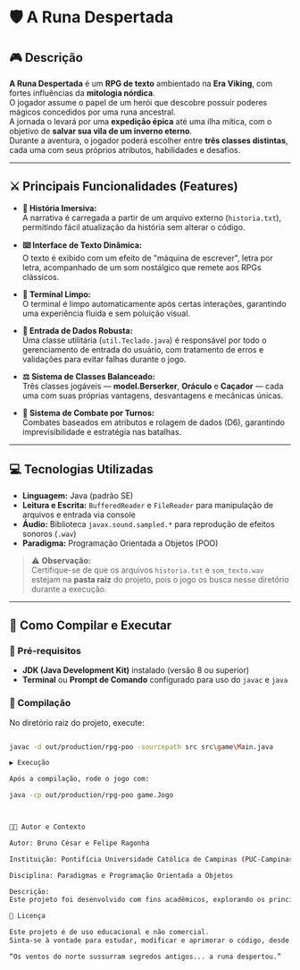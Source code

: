 # 🛡️ A Runa Despertada

## 🎮 Descrição

**A Runa Despertada** é um **RPG de texto** ambientado na **Era Viking**, com fortes influências da **mitologia nórdica**.  
O jogador assume o papel de um herói que descobre possuir poderes mágicos concedidos por uma runa ancestral.  
A jornada o levará por uma **expedição épica** até uma ilha mítica, com o objetivo de **salvar sua vila de um inverno eterno**.  
Durante a aventura, o jogador poderá escolher entre **três classes distintas**, cada uma com seus próprios atributos, habilidades e desafios.

---

## ⚔️ Principais Funcionalidades (Features)

- **📖 História Imersiva:**  
  A narrativa é carregada a partir de um arquivo externo (`historia.txt`), permitindo fácil atualização da história sem alterar o código.

- **⌨️ Interface de Texto Dinâmica:**  
  O texto é exibido com um efeito de "máquina de escrever", letra por letra, acompanhado de um som nostálgico que remete aos RPGs clássicos.

- **🧹 Terminal Limpo:**  
  O terminal é limpo automaticamente após certas interações, garantindo uma experiência fluida e sem poluição visual.

- **🧠 Entrada de Dados Robusta:**  
  Uma classe utilitária (`util.Teclado.java`) é responsável por todo o gerenciamento de entrada do usuário, com tratamento de erros e validações para evitar falhas durante o jogo.

- **⚖️ Sistema de Classes Balanceado:**  
  Três classes jogáveis — **model.Berserker**, **Oráculo** e **Caçador** — cada uma com suas próprias vantagens, desvantagens e mecânicas únicas.

- **🎲 Sistema de Combate por Turnos:**  
  Combates baseados em atributos e rolagem de dados (D6), garantindo imprevisibilidade e estratégia nas batalhas.

---

## 💻 Tecnologias Utilizadas

- **Linguagem:** Java (padrão SE)  
- **Leitura e Escrita:** `BufferedReader` e `FileReader` para manipulação de arquivos e entrada via console  
- **Áudio:** Biblioteca `javax.sound.sampled.*` para reprodução de efeitos sonoros (`.wav`)  
- **Paradigma:** Programação Orientada a Objetos (POO)  

> ⚠️ **Observação:**  
> Certifique-se de que os arquivos `historia.txt` e `som_texto.wav` estejam na **pasta raiz** do projeto, pois o jogo os busca nesse diretório durante a execução.

---

## 🚀 Como Compilar e Executar

### 🧰 Pré-requisitos
- **JDK (Java Development Kit)** instalado (versão 8 ou superior)
- **Terminal** ou **Prompt de Comando** configurado para uso do `javac` e `java`

### 🔧 Compilação
No diretório raiz do projeto, execute:
```bash

javac -d out/production/rpg-poo -sourcepath src src\game\Main.java

▶️ Execução

Após a compilação, rode o jogo com:

java -cp out/production/rpg-poo game.Jogo



👨‍💻 Autor e Contexto

Autor: Bruno César e Felipe Ragonha

Instituição: Pontifícia Universidade Católica de Campinas (PUC-Campinas)

Disciplina: Paradigmas e Programação Orientada a Objetos

Descrição:
Este projeto foi desenvolvido com fins acadêmicos, explorando os princípios de Programação Orientada a Objetos, boas práticas de código, e imersão narrativa em jogos de texto.

🧭 Licença

Este projeto é de uso educacional e não comercial.
Sinta-se à vontade para estudar, modificar e aprimorar o código, desde que as devidas atribuições sejam mantidas.

“Os ventos do norte sussurram segredos antigos... a runa despertou.”
